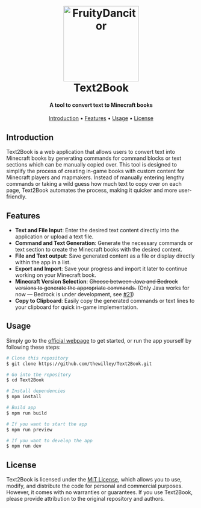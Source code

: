<h1 align="center">
  <br>
  <a href="https://thewilley.github.io/FruityDancitor/"><img src="text2book.png" alt="FruityDancitor" width="200"></a>
  <br>
  Text2Book
  <br>
</h1>

<h4 align="center"> A tool to convert text to Minecraft books </h4>

<p align="center">
  <a href="#introduction">Introduction</a> •
  <a href="#features">Features</a> •
  <a href="#usage">Usage</a> •
  <a href="#license">License</a>
</p>

## Introduction

Text2Book is a web application that allows users to convert text into Minecraft books by generating commands for command
blocks or text sections which can be manually copied over. This tool is designed to simplify the process of creating
in-game books with custom content for Minecraft players and mapmakers. Instead of manually entering lengthy commands or
taking a wild guess how much text to copy over on each page, Text2Book automates the process, making it quicker and more
user-friendly.

## Features

- **Text and File Input**: Enter the desired text content directly into the application or upload a text file.
- **Command and Text Generation**: Generate the necessary commands or text section to create the Minecraft books with the desired content.
- **File and Text output**: Save generated content as a file or display directly within the app in a list.
- **Export and Import**: Save your progress and import it later to continue working on your Minecraft book.
- **Minecraft Version Selection**: ~~Choose between Java and Bedrock versions to generate the appropriate commands.~~ (Only Java works for now — Bedrock is under development, see [#21](https://github.com/TheWilley/Text2Book/issues/21))
- **Copy to Clipboard**: Easily copy the generated commands or text lines to your clipboard for quick in-game implementation.

## Usage

Simply go to the [official webpage](https://thewilley.github.io/Text2Book/) to get started, or run the app yourself by following these steps:

```bash
# Clone this repository
$ git clone https://github.com/thewilley/Text2Book.git

# Go into the repository
$ cd Text2Book

# Install dependencies
$ npm install

# Build app
$ npm run build

# If you want to start the app
$ npm run preview

# If you want to develop the app
$ npm run dev
```

## License

Text2Book is licensed under the [MIT License](LICENSE), which allows you to use, modify, and distribute the code for
personal and commercial purposes. However, it comes with no warranties or guarantees. If you use Text2Book, please
provide attribution to the original repository and authors.
